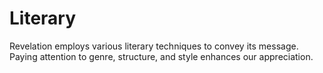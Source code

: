 # Literary

Revelation employs various literary techniques to convey its message. Paying attention to genre, structure, and style enhances our appreciation.

